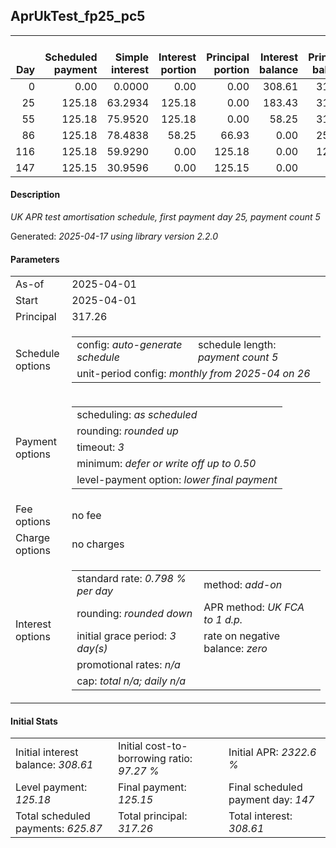 <h2>AprUkTest_fp25_pc5</h2>
<table>
    <thead style="vertical-align: bottom;">
        <th style="text-align: right;">Day</th>
        <th style="text-align: right;">Scheduled payment</th>
        <th style="text-align: right;">Simple interest</th>
        <th style="text-align: right;">Interest portion</th>
        <th style="text-align: right;">Principal portion</th>
        <th style="text-align: right;">Interest balance</th>
        <th style="text-align: right;">Principal balance</th>
        <th style="text-align: right;">Total simple interest</th>
        <th style="text-align: right;">Total interest</th>
        <th style="text-align: right;">Total principal</th>
    </thead>
    <tr style="text-align: right;">
        <td class="ci00">0</td>
        <td class="ci01" style="white-space: nowrap;">0.00</td>
        <td class="ci02">0.0000</td>
        <td class="ci03">0.00</td>
        <td class="ci04">0.00</td>
        <td class="ci05">308.61</td>
        <td class="ci06">317.26</td>
        <td class="ci07">0.0000</td>
        <td class="ci08">0.00</td>
        <td class="ci09">0.00</td>
    </tr>
    <tr style="text-align: right;">
        <td class="ci00">25</td>
        <td class="ci01" style="white-space: nowrap;">125.18</td>
        <td class="ci02">63.2934</td>
        <td class="ci03">125.18</td>
        <td class="ci04">0.00</td>
        <td class="ci05">183.43</td>
        <td class="ci06">317.26</td>
        <td class="ci07">63.2934</td>
        <td class="ci08">125.18</td>
        <td class="ci09">0.00</td>
    </tr>
    <tr style="text-align: right;">
        <td class="ci00">55</td>
        <td class="ci01" style="white-space: nowrap;">125.18</td>
        <td class="ci02">75.9520</td>
        <td class="ci03">125.18</td>
        <td class="ci04">0.00</td>
        <td class="ci05">58.25</td>
        <td class="ci06">317.26</td>
        <td class="ci07">139.2454</td>
        <td class="ci08">250.36</td>
        <td class="ci09">0.00</td>
    </tr>
    <tr style="text-align: right;">
        <td class="ci00">86</td>
        <td class="ci01" style="white-space: nowrap;">125.18</td>
        <td class="ci02">78.4838</td>
        <td class="ci03">58.25</td>
        <td class="ci04">66.93</td>
        <td class="ci05">0.00</td>
        <td class="ci06">250.33</td>
        <td class="ci07">217.7292</td>
        <td class="ci08">308.61</td>
        <td class="ci09">66.93</td>
    </tr>
    <tr style="text-align: right;">
        <td class="ci00">116</td>
        <td class="ci01" style="white-space: nowrap;">125.18</td>
        <td class="ci02">59.9290</td>
        <td class="ci03">0.00</td>
        <td class="ci04">125.18</td>
        <td class="ci05">0.00</td>
        <td class="ci06">125.15</td>
        <td class="ci07">277.6582</td>
        <td class="ci08">308.61</td>
        <td class="ci09">192.11</td>
    </tr>
    <tr style="text-align: right;">
        <td class="ci00">147</td>
        <td class="ci01" style="white-space: nowrap;">125.15</td>
        <td class="ci02">30.9596</td>
        <td class="ci03">0.00</td>
        <td class="ci04">125.15</td>
        <td class="ci05">0.00</td>
        <td class="ci06">0.00</td>
        <td class="ci07">308.6178</td>
        <td class="ci08">308.61</td>
        <td class="ci09">317.26</td>
    </tr>
</table>
<h4>Description</h4>
<p><i>UK APR test amortisation schedule, first payment day 25, payment count 5</i></p>
<p>Generated: <i>2025-04-17 using library version 2.2.0</i></p>
<h4>Parameters</h4>
<table>
    <tr>
        <td>As-of</td>
        <td>2025-04-01</td>
    </tr>
    <tr>
        <td>Start</td>
        <td>2025-04-01</td>
    </tr>
    <tr>
        <td>Principal</td>
        <td>317.26</td>
    </tr>
    <tr>
        <td>Schedule options</td>
        <td>
            <table>
                <tr>
                    <td>config: <i>auto-generate schedule</i></td>
                    <td>schedule length: <i><i>payment count</i> 5</i></td>
                </tr>
                <tr>
                    <td colspan="2" style="white-space: nowrap;">unit-period config: <i>monthly from 2025-04 on 26</i></td>
                </tr>
            </table>
        </td>
    </tr>
    <tr>
        <td>Payment options</td>
        <td>
            <table>
                <tr>
                    <td>scheduling: <i>as scheduled</i></td>
                </tr>
                <tr>
                    <td>rounding: <i>rounded up</i></td>
                </tr>
                <tr>
                    <td>timeout: <i>3</i></td>
                </tr>
                <tr>
                    <td>minimum: <i>defer&nbsp;or&nbsp;write&nbsp;off&nbsp;up&nbsp;to&nbsp;0.50</i></td>
                </tr>
                <tr>
                    <td>level-payment option: <i>lower&nbsp;final&nbsp;payment</i></td>
                </tr>
            </table>
        </td>
    </tr>
    <tr>
        <td>Fee options</td>
        <td>no fee
        </td>
    </tr>
    <tr>
        <td>Charge options</td>
        <td>no charges
        </td>
    </tr>
    <tr>
        <td>Interest options</td>
        <td>
            <table>
                <tr>
                    <td>standard rate: <i>0.798 % per day</i></td>
                    <td>method: <i>add-on</i></td>
                </tr>
                <tr>
                    <td>rounding: <i>rounded down</i></td>
                    <td>APR method: <i>UK FCA to 1 d.p.</i></td>
                </tr>
                <tr>
                    <td>initial grace period: <i>3 day(s)</i></td>
                    <td>rate on negative balance: <i>zero</i></td>
                </tr>
                <tr>
                    <td colspan="2">promotional rates: <i><i>n/a</i></i></td>
                </tr>
                <tr>
                    <td colspan="2">cap: <i>total <i>n/a</i>; daily <i>n/a</i></td>
                </tr>
            </table>
        </td>
    </tr>
</table>
<h4>Initial Stats</h4>
<table>
    <tr>
        <td>Initial interest balance: <i>308.61</i></td>
        <td>Initial cost-to-borrowing ratio: <i>97.27 %</i></td>
        <td>Initial APR: <i>2322.6 %</i></td>
    </tr>
    <tr>
        <td>Level payment: <i>125.18</i></td>
        <td>Final payment: <i>125.15</i></td>
        <td>Final scheduled payment day: <i>147</i></td>
    </tr>
    <tr>
        <td>Total scheduled payments: <i>625.87</i></td>
        <td>Total principal: <i>317.26</i></td>
        <td>Total interest: <i>308.61</i></td>
    </tr>
</table>
